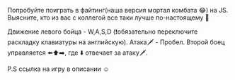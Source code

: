 Попробуйте поиграть в файтинг(наша версия мортал комбата 😂) на JS. Выясните, кто из вас с коллегой все таки лучше по-настоящему 🤩

Движение левого бойца - W,A,S,D (❗️обязательно переключите раскладку клавиатуры на английскую). Атака🗡 - Пробел. 
Второй боец управляется ⬅️⬆️➡️, где ⬇️ отвечает за атаку🗡. 


P.S ссылка на игру в описании ☺️
